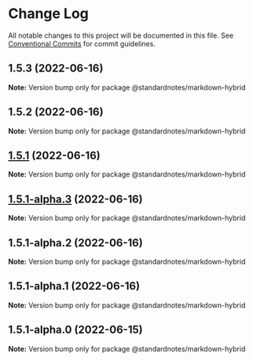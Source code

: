 # Change Log

All notable changes to this project will be documented in this file.
See [Conventional Commits](https://conventionalcommits.org) for commit guidelines.

## 1.5.3 (2022-06-16)

**Note:** Version bump only for package @standardnotes/markdown-hybrid

## 1.5.2 (2022-06-16)

**Note:** Version bump only for package @standardnotes/markdown-hybrid

## [1.5.1](https://github.com/standardnotes/app/compare/@standardnotes/markdown-hybrid@1.5.1-alpha.3...@standardnotes/markdown-hybrid@1.5.1) (2022-06-16)

**Note:** Version bump only for package @standardnotes/markdown-hybrid

## [1.5.1-alpha.3](https://github.com/standardnotes/app/compare/@standardnotes/markdown-hybrid@1.5.1-alpha.2...@standardnotes/markdown-hybrid@1.5.1-alpha.3) (2022-06-16)

**Note:** Version bump only for package @standardnotes/markdown-hybrid

## 1.5.1-alpha.2 (2022-06-16)

**Note:** Version bump only for package @standardnotes/markdown-hybrid

## 1.5.1-alpha.1 (2022-06-16)

**Note:** Version bump only for package @standardnotes/markdown-hybrid

## 1.5.1-alpha.0 (2022-06-15)

**Note:** Version bump only for package @standardnotes/markdown-hybrid

